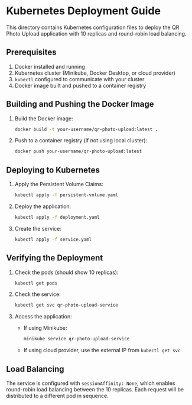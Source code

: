 # Kubernetes Deployment Guide

This directory contains Kubernetes configuration files to deploy the QR Photo Upload application with 10 replicas and round-robin load balancing.

## Prerequisites

1. Docker installed and running
2. Kubernetes cluster (Minikube, Docker Desktop, or cloud provider)
3. `kubectl` configured to communicate with your cluster
4. Docker image built and pushed to a container registry

## Building and Pushing the Docker Image

1. Build the Docker image:
   ```bash
   docker build -t your-username/qr-photo-upload:latest .
   ```

2. Push to a container registry (if not using local cluster):
   ```bash
   docker push your-username/qr-photo-upload:latest
   ```

## Deploying to Kubernetes

1. Apply the Persistent Volume Claims:
   ```bash
   kubectl apply -f persistent-volume.yaml
   ```

2. Deploy the application:
   ```bash
   kubectl apply -f deployment.yaml
   ```

3. Create the service:
   ```bash
   kubectl apply -f service.yaml
   ```

## Verifying the Deployment

1. Check the pods (should show 10 replicas):
   ```bash
   kubectl get pods
   ```

2. Check the service:
   ```bash
   kubectl get svc qr-photo-upload-service
   ```

3. Access the application:
   - If using Minikube:
     ```bash
     minikube service qr-photo-upload-service
     ```
   - If using cloud provider, use the external IP from `kubectl get svc`

## Load Balancing

The service is configured with `sessionAffinity: None`, which enables round-robin load balancing between the 10 replicas. Each request will be distributed to a different pod in sequence.
